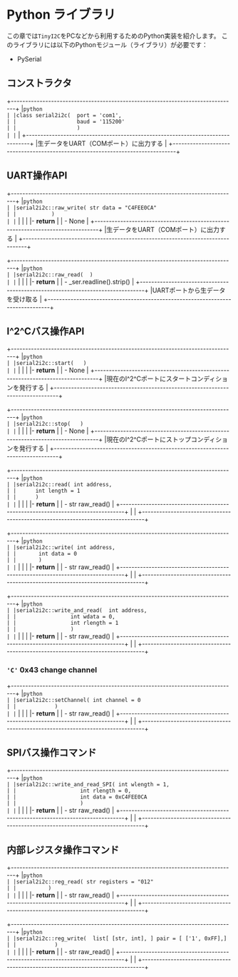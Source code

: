 # Python ライブラリ
この章では`TinyI2C`をPCなどから利用するためのPython実装を紹介します。
このライブラリには以下のPythonモジュール（ライブラリ）が必要です：

- PySerial

## コンストラクタ
+-------------------------------------------------------------------------------+
|```python                                                                      |
|class serial2i2c(  port = 'com1',                                              |
|                   baud = '115200'                                             |
|                   )                                                           |
|```                                                                            |
+-------------------------------------------------------------------------------+
|生データをUART（COMポート）に出力する                                          |
+-------------------------------------------------------------------------------+

## UART操作API
+-------------------------------------------------------------------------------+
|```python                                                                      |
|serial2i2c::raw_write( str data = "C4FEE0CA"                                   |
|           )                                                                   |
|```                                                                            |
|                                                                               |
|- **return**                                                                   |
|    - None                                                                     |
+-------------------------------------------------------------------------------+
|生データをUART（COMポート）に出力する                                          |
+-------------------------------------------------------------------------------+

+-------------------------------------------------------------------------------+
|```python                                                                      |
|serial2i2c::raw_read(  )                                                       |
|```                                                                            |
|                                                                               |
|- **return**                                                                   |
|    - _ser.readline().strip()                                                  |
+-------------------------------------------------------------------------------+
|UARTポートから生データを受け取る                                               |
+-------------------------------------------------------------------------------+


## I^2^Cバス操作API
+-------------------------------------------------------------------------------+
|```python                                                                      |
|serial2i2c::start(   )                                                         |
|```                                                                            |
|                                                                               |
|- **return**                                                                   |
|    - None                                                                     |
+-------------------------------------------------------------------------------+
|現在のI^2^Cポートにスタートコンディションを発行する                            |
+-------------------------------------------------------------------------------+

+-------------------------------------------------------------------------------+
|```python                                                                      |
|serial2i2c::stop(   )                                                          |
|```                                                                            |
|                                                                               |
|- **return**                                                                   |
|    - None                                                                     |
+-------------------------------------------------------------------------------+
|現在のI^2^Cポートにストップコンディションを発行する                            |
+-------------------------------------------------------------------------------+

<!-- ```python
# 廃止するかも
start()
stop()
```
*** -->
+-------------------------------------------------------------------------------+
|```python                                                                      |
|serial2i2c::read( int address,                                                 |
|      int length = 1                                                           |
|      )                                                                        |
|```                                                                            |
|                                                                               |
|- **return**                                                                   |
|    - str raw_read()                                                           |
+-------------------------------------------------------------------------------+
|                                                                               |
+-------------------------------------------------------------------------------+

+-------------------------------------------------------------------------------+
|```python                                                                      |
|serial2i2c::write( int address,                                                |
|       int data = 0                                                            |
|       )                                                                       |
|```                                                                            |
|                                                                               |
|- **return**                                                                   |
|    - str raw_read()                                                           |
+-------------------------------------------------------------------------------+
|                                                                               |
+-------------------------------------------------------------------------------+

+-------------------------------------------------------------------------------+
|```python                                                                      |
|serial2i2c::write_and_read(  int address,                                      |
|                 int wdata = 0,                                                |
|                 int rlength = 1                                               |
|                 )                                                             |
|```                                                                            |
|                                                                               |
|- **return**                                                                   |
|    - str raw_read()                                                           |
+-------------------------------------------------------------------------------+
|                                                                               |
+-------------------------------------------------------------------------------+

### `'C'` 0x43 change channel

+-------------------------------------------------------------------------------+
|```python                                                                      |
|serial2i2c::setChannel( int channel = 0                                        |
|            )                                                                  |
|```                                                                            |
|                                                                               |
|- **return**                                                                   |
|    - str raw_read()                                                           |
+-------------------------------------------------------------------------------+
|                                                                               |
+-------------------------------------------------------------------------------+

## SPIバス操作コマンド

+-------------------------------------------------------------------------------+
|```python                                                                      |
|serial2i2c::write_and_read_SPI( int wlength = 1,                               |
|                    int rlength = 0,                                           |
|                    int data = 0xC4FEE0CA                                      |
|                    )                                                          |
|```                                                                            |
|                                                                               |
|- **return**                                                                   |
|    - str raw_read()                                                           |
+-------------------------------------------------------------------------------+
|                                                                               |
+-------------------------------------------------------------------------------+

## 内部レジスタ操作コマンド

+-------------------------------------------------------------------------------+
|```python                                                                      |
|serial2i2c::reg_read( str registers = "012"                                    |
|          )                                                                    |
|```                                                                            |
|                                                                               |
|- **return**                                                                   |
|    - str raw_read()                                                           |
+-------------------------------------------------------------------------------+
|                                                                               |
+-------------------------------------------------------------------------------+

+-------------------------------------------------------------------------------+
|```python                                                                      |
|serial2i2c::reg_write(  list[ [str, int], ] pair = [ ['1', 0xFF],]             |
|            )                                                                  |
|```                                                                            |
|                                                                               |
|- **return**                                                                   |
|    - str raw_read()                                                           |
+-------------------------------------------------------------------------------+
|                                                                               |
+-------------------------------------------------------------------------------+

<!-- ```python
##@brief RS232C to I2C converter using \e mbed
#@code register dump
#    dev = serial2i2c(port = 'com8', baud = '115200')
#
#    for hoge in range(0x050, 0x300, 0x10):
#        print "%03X," %(hoge),
#        print dev.write_and_read((0xD0|((hoge&0x300)>>7)), hoge&0xFF, 16)
#@endcode
class serial2i2c(object):
    """
    serial2i2c: RS232C to I2C converter using mbed
    "C| '0'| P"
    "C| '1'| P"
    "C| '2'| P"
    "C| '3'| P"
    "S| 0x_8 _0| 0x_0 _4| 0x_D _E _A _D _B _E _A _F| P"
    "S| 0x_8 _0| 0x_0 _4| 0x_D _E _A _D _B _E _A _F| S| 0x_8 _1| 0x_0 _4| P"
    "S| 0x_8 _1| 0x_0 _4| P"
    "R| '0'| P"
    "R| '0'| '1'| ...| P"
    "W| '0' 0x_a _a| P"
    "W| '0' 0x_a _a| '1' 0x_b _b| ...| P"
    "I| '0'| P"
    "O| '0'| 0x_a _a| P"
    """
    _ser = 0
    _channel = 0
    _wait = 1e-3
    ## register 0; ro; returns chip ID to identify device
    CHIP_ID = '0'

    ## register 1
    #@brief Readable / Writable
    #@param status 1 to set 'H' or 0 to set 'L' on each corresponding GPIO0 pin
    #@return status of GPIO0
    GPIO0_STAT = '1'
    ## register 2; rw; returns status of GPIO1 if enabled, 0xAA if disabled
    GPIO1_STAT = '2'
    ## register 2; rw; returns status of GPIO1 if enabled
    GPIO0_CONF = '3'
    GPIO1_CONF = '4'
    I2C_CONF = '5'
    SPI_CONF = '6'

    ## constructor
    # @param port COM port which device is conected
    # @param baud baudrate
    def __init__(self, port = 'com1', baud = '115200'):
        try:
            self._ser = serial.Serial(port, baudrate = baud, timeout = 0.1)
        except:
            raise

    ## sets channel by sending "C" command packet
    # @param channel I2C bus channel
    # @return response from module
    def setChannel(self, channel = 0):
        self._channel = channel
        self.raw_write("C" + str(self._channel) + "P")
        time.sleep(self._wait)
        return self.raw_read()

    ## reads multi byte data
    # @param address 8bit I2C slave address in HEX
    # @param length bytes to read
    # @return ACK/NAK + response string from device
    def read(self, address, length = 1):
        packet = ['S', 'P']

        address = self._hex2ascii(address, 0x30)
        alength = len(address) / 2
        packet.insert(1, chr(ord(address[0]) | 1))
        packet.insert(1, address[1])

        for _l in self._hex2ascii(length, 0x30):
            packet.insert(3, _l)

        self.raw_write("".join(packet))

        time.sleep(self._wait * length * 2)
        return self.raw_read()

    ## writes multi byte data
    # @param address 8bit I2C slave address in HEX
    # @param data data to send
    # @return ACK/NAK + response string from device
    def write(self, address, data = 0):
        packet = ['S', 'P']

        address = self._hex2ascii(address, 0x30)
        alength = len(address) / 2
        for _a in address:
            packet.insert(1, _a)

        data = self._hex2ascii(data, 0x30)
        length = len(data) / 2

        for _l in self._hex2ascii(length,0x30):
            packet.insert(3, _l)

        for _d in data:
            packet.insert(5, _d)

        # for _p in packet:
        #    self._ser.write(_p)
        self.raw_write("".join(packet))

        time.sleep(self._wait * length * 2)
        return self.raw_read()

    ## writes data and then reads from same slave device
    # @param address I2C slave address in HEX
    # @param wdata data to send in HEX
    # @param rlength bytes to read
    # @return ACK/NAK + response string from device
    def write_and_read(self, address, wdata = 0, rlength = 1):
        packet = ['S', 'S', 'P']

        address = self._hex2ascii(address, 0x30)
        alength = len(address) / 2
        for _a in address:
            packet.insert(1, _a)

        wdata = self._hex2ascii(wdata, 0x30)
        wlength = len(wdata) / 2

        for _wl in self._hex2ascii(wlength, 0x30):
            packet.insert(3, _wl)

        for _wd in wdata:
            packet.insert(5, _wd)

        packet.insert(6 + wlength * 2, chr(ord(address[0]) | 1))
        packet.insert(6 + wlength * 2, address[1])

        for _rl in self._hex2ascii(rlength, 0x30):
            packet.insert(8 + wlength * 2, _rl)

        self.raw_write("".join(packet))

        time.sleep(self._wait * rlength * 2)
        return self.raw_read()

    def write_and_read_SPI(self, wlength = 1, rlength = 0, data = 0xC4FEE0CA):

        _wlength = self._hex2ascii(wlength, 0x30)
        _rlength = self._hex2ascii(rlength, 0x30)
        _data = self._hex2ascii(data, 0x30)

        _wlength.reverse()
        _rlength.reverse()
        _data.reverse()

        packet = []
        packet.append('E')
        packet.extend(_wlength)
        packet.extend(_rlength)
        packet.extend(_data)
        packet.append('P')
        self.raw_write("".join(packet))

        time.sleep(self._wait * rlength * 2)
        return self.raw_read()

    ## sends raw data on serial port
    def raw_write(self, data="C4FEE0CA"):
        self._ser.write(data)

    ## reads raw data from serial port
    def raw_read(self):
        return (self._ser.readline().strip())

    ## sends 'S' command packet to make start condition
    def start(self):
        self._ser.write("S")

    ## sends 'P' command packet to make stop condition
    def stop(self):
        self._ser.write("P")
        time.sleep(self._wait)

    ## reads data from device's own register
    # @param registers register addresses
    # @return response string from device
    def reg_read(self, registers = "012"):
        packet = ['R', 'P']

        packet.insert(1, registers)

        self.raw_write("".join(packet))
        return self.raw_read()

    ## writes data into device's own register
    # @param register list of number and data list
    # @return response string from device
    def reg_write(self, pair = [ ['1', 0xFF], ]):
        packet = ['W', 'P']

        for _p in pair:
            reg, data = _p
            data = self._hex2ascii(data, 0x30)
            data.reverse()

            packet.insert(1, reg)
            packet.insert(2, "".join(data))

        length=len(packet)
        self.raw_write("".join(packet))

        time.sleep(self._wait * length)

        return self.raw_read()

    ## converts hex data to string
    # @param h data in HEX
    # @param mask mask data in HEX, LSB must be 0, MSB must not be 0 (0x?0, ?>8)
    # @return converted format in list
    def _hex2ascii(self, h, mask = 0x30):
        chars_in_reverse = []
        chars_in_reverse.append(chr(mask | (h & 0x0F)))
        chars_in_reverse.append(chr(mask | ((h >> 4) & 0x0F)))
        h = h >> 8
        while h != 0x0:
            chars_in_reverse.append(chr(mask | (h & 0x0F)))
            chars_in_reverse.append(chr(mask | ((h >> 4) & 0x0F)))
            h = h >> 8

        return (chars_in_reverse)

if __name__=="__main__":
    print "please try test.py"
``` -->

